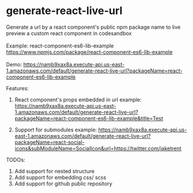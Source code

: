 # generate-react-live-url
Generate a url by a react component's public npm package name to live preview a custom react component in codesandbox
<br/>
<br/>
Example: react-component-es6-lib-example
https://www.npmjs.com/package/react-component-es6-lib-example
<br/>
<br/>
Demo:
https://namb9xax8a.execute-api.us-east-1.amazonaws.com/default/generate-react-live-url?packageName=react-component-es6-lib-example

Features:
1. React component's props embedded in url
example:  https://namb9xax8a.execute-api.us-east-1.amazonaws.com/default/generate-react-live-url?packageName=react-component-es6-lib-example&title=Test

2. Support for submodules
example:  https://namb9xax8a.execute-api.us-east-1.amazonaws.com/default/generate-react-live-url?packageName=react-social-icons&subModuleName=SocialIcon&url=https://twitter.com/jaketrent

TODOs:
1. Add support for nested structure
2. Add support for embedding css/ scss
3. Add support for github public repository 

